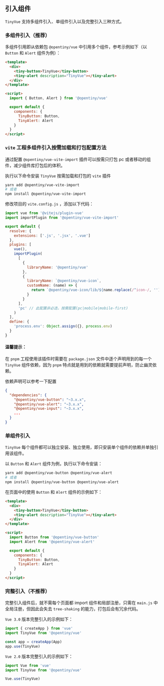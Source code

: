 <!--anchor:on-->

## 引入组件

`TinyVue` 支持多组件引入、单组件引入以及完整引入三种方式。

### 多组件引入（推荐）

多组件引用即从依赖包 `@opentiny/vue` 中引用多个组件，参考示例如下（以 `Button` 和 `Alert` 组件为例）：

```html
<template>
  <div>
    <tiny-button>TinyVue</tiny-button>
    <tiny-alert description="TinyVue"></tiny-alert>
  </div>
</template>

<script>
  import { Button, Alert } from '@opentiny/vue'

  export default {
    components: {
      TinyButton: Button,
      TinyAlert: Alert
    }
  }
</script>
```

### `vite` 工程多组件引入按需加载和打包配置方法

通过配置 `@opentiny/vue-vite-import` 插件可以按需只打包 pc 或者移动的组件，减少组件库打包后的体积。

执行以下命令安装 `TinyVue` 按需加载和打包的 `vite` 插件

```bash
yarn add @opentiny/vue-vite-import
# 或者
npm install @opentiny/vue-vite-import
```

修改项目的 `vite.config.js` ，添加以下代码：

```js
import vue from '@vitejs/plugin-vue'
import importPlugin from '@opentiny/vue-vite-import'

export default {
  resolve: {
    extensions: ['.js', '.jsx', '.vue']
  },
  plugins: [
    vue(),
    importPlugin(
      [
        {
          libraryName: '@opentiny/vue'
        },
        {
          libraryName: `@opentiny/vue-icon`,
          customName: (name) => {
            return `@opentiny/vue-icon/lib/${name.replace(/^icon-/, '')}.js`
          }
        }
      ],
      'pc' // 此配置非必选，按需配置(pc|mobile|mobile-first)
    )
  ],
  define: {
    'process.env': Object.assign({}, process.env)
  }
}
```

#### 温馨提示：

在 `pnpm` 工程使用该插件时需要在 `package.json` 文件中逐个声明用到的每一个 `TinyVue` 组件依赖，因为 `pnpm` 特点就是用到的依赖就需要提前声明，防止幽灵依赖。

依赖声明可以参考一下配置

```json
{
  "dependencies": {
    "@opentiny/vue-button": "~3.x.x",
    "@opentiny/vue-alert": "~3.x.x",
    "@opentiny/vue-input": "~3.x.x",
    ...
  }
}
```

### 单组件引入

`TinyVue` 每个组件都可以独立安装、独立使用，即只安装单个组件的依赖并单独引用该组件。

以 `Button` 和 `Alert` 组件为例，执行以下命令安装：

```bash
yarn add @opentiny/vue-button @opentiny/vue-alert
# 或者
npm install @opentiny/vue-button @opentiny/vue-alert
```

在页面中的使用 `Button` 和 `Alert` 组件的示例如下：

```html
<template>
  <div>
    <tiny-button>TinyVue</tiny-button>
    <tiny-alert description="TinyVue"></tiny-alert>
  </div>
</template>

<script>
  import Button from '@opentiny/vue-button'
  import Alert from '@opentiny/vue-alert'

  export default {
    components: {
      TinyButton: Button,
      TinyAlert: Alert
    }
  }
</script>
```

### 完整引入（不推荐）

完整引入组件后，就不需每个页面都 import 组件和局部注册，只需在 `main.js` 中全局注册，但因此会失去 `tree-shaking` 的能力，打包后会有冗余代码。

`Vue 3.0` 版本完整引入的示例如下：

```js
import { createApp } from 'vue'
import TinyVue from '@opentiny/vue'

const app = createApp(App)
app.use(TinyVue)
```

`Vue 2.0` 版本完整引入的示例如下：

```js
import Vue from 'vue'
import TinyVue from '@opentiny/vue'

Vue.use(TinyVue)
```
